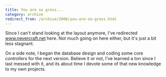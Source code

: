 ```yaml
---
title: You are so gross...
category: archive
redirect_from: /archive/2008/you-are-so-gross.html
---
```


Since I can't stand looking at the layout anymore, I've redirected
www.nevercraft.net here.  Not much going on here either, but it's just a bit
less stagnant.

On a side note, I began the database design and coding some core controllers
for the next version.  Believe it or not, I've learned a ton since I last
messed with it, and its about time I devote some of that new knowledge to my
own projects.
